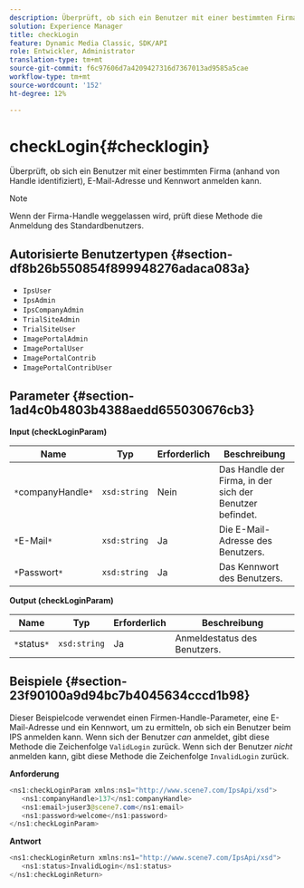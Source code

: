 ```yaml
---
description: Überprüft, ob sich ein Benutzer mit einer bestimmten Firma (anhand von Handle identifiziert), E-Mail-Adresse und Kennwort anmelden kann.
solution: Experience Manager
title: checkLogin
feature: Dynamic Media Classic, SDK/API
role: Entwickler, Administrator
translation-type: tm+mt
source-git-commit: f6c97606d7a4209427316d7367013ad9585a5cae
workflow-type: tm+mt
source-wordcount: '152'
ht-degree: 12%

---
```



# checkLogin{#checklogin}

Überprüft, ob sich ein Benutzer mit einer bestimmten Firma (anhand von Handle identifiziert), E-Mail-Adresse und Kennwort anmelden kann.

>[!NOTE]
>
>Wenn der Firma-Handle weggelassen wird, prüft diese Methode die Anmeldung des Standardbenutzers.

## Autorisierte Benutzertypen {#section-df8b26b550854f899948276adaca083a}

* `IpsUser`
* `IpsAdmin`
* `IpsCompanyAdmin`
* `TrialSiteAdmin`
* `TrialSiteUser`
* `ImagePortalAdmin`
* `ImagePortalUser`
* `ImagePortalContrib`
* `ImagePortalContribUser`

## Parameter {#section-1ad4c0b4803b4388aedd655030676cb3}

**Input (checkLoginParam)**

| Name | Typ | Erforderlich | Beschreibung |
|---|---|---|---|
| `*`companyHandle`*` | `xsd:string` | Nein | Das Handle der Firma, in der sich der Benutzer befindet. |
| `*`E-Mail`*` | `xsd:string` | Ja | Die E-Mail-Adresse des Benutzers. |
| `*`Passwort`*` | `xsd:string` | Ja | Das Kennwort des Benutzers. |

**Output (checkLoginParam)**

| Name | Typ | Erforderlich | Beschreibung |
|---|---|---|---|
| `*`status`*` | `xsd:string` | Ja | Anmeldestatus des Benutzers. |

## Beispiele {#section-23f90100a9d94bc7b4045634cccd1b98}

Dieser Beispielcode verwendet einen Firmen-Handle-Parameter, eine E-Mail-Adresse und ein Kennwort, um zu ermitteln, ob sich ein Benutzer beim IPS anmelden kann. Wenn sich der Benutzer *can* anmeldet, gibt diese Methode die Zeichenfolge `ValidLogin` zurück. Wenn sich der Benutzer *nicht* anmelden kann, gibt diese Methode die Zeichenfolge `InvalidLogin` zurück.

**Anforderung**

```java
<ns1:checkLoginParam xmlns:ns1="http://www.scene7.com/IpsApi/xsd">
   <ns1:companyHandle>137</ns1:companyHandle>
   <ns1:email>juser3@scene7.com</ns1:email>
   <ns1:password>welcome</ns1:password>
</ns1:checkLoginParam>
```

**Antwort**

```java
<ns1:checkLoginReturn xmlns:ns1="http://www.scene7.com/IpsApi/xsd">
   <ns1:status>InvalidLogin</ns1:status>
</ns1:checkLoginReturn>
```

